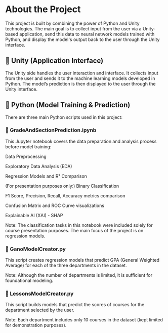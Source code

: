 # About the Project
This project is built by combining the power of Python and Unity technologies.
The main goal is to collect input from the user via a Unity-based application, send this data to neural network models trained with Python, and display the model's output back to the user through the Unity interface.

## 🚀 Unity (Application Interface)
The Unity side handles the user interaction and interface.
It collects input from the user and sends it to the machine learning models developed in Python.
The model’s prediction is then displayed to the user through the Unity interface.

## 🧠 Python (Model Training & Prediction)
There are three main Python scripts used in this project:

### 📘 GradeAndSectionPrediction.ipynb
This Jupyter notebook covers the data preparation and analysis process before model training:

Data Preprocessing

Exploratory Data Analysis (EDA)

Regression Models and R² Comparison

(For presentation purposes only:) Binary Classification

F1 Score, Precision, Recall, Accuracy metrics comparison

Confusion Matrix and ROC Curve visualizations

Explainable AI (XAI) - SHAP

Note: The classification tasks in this notebook were included solely for course presentation purposes. The main focus of the project is on regression models.

### 📘 GanoModelCreator.py
This script creates regression models that predict GPA (General Weighted Average) for each of the three departments in the dataset.

Note: Although the number of departments is limited, it is sufficient for foundational modeling.

### 📘 LessonsModelCreator.py
This script builds models that predict the scores of courses for the department selected by the user.

Note: Each department includes only 10 courses in the dataset (kept limited for demonstration purposes).

